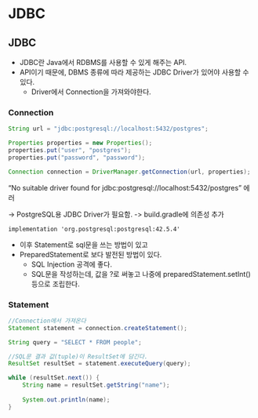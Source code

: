 # JDBC

## JDBC

* JDBC란 Java에서 RDBMS를 사용할 수 있게 해주는 API.
* API이기 때문에, DBMS 종류에 따라 제공하는 JDBC Driver가 있어야 사용할 수 있다.
  * Driver에서 Connection을 가져와야한다.

### Connection

```java
String url = "jdbc:postgresql://localhost:5432/postgres";

Properties properties = new Properties();
properties.put("user", "postgres");
properties.put("password", "password");

Connection connection = DriverManager.getConnection(url, properties);
```

“No suitable driver found for jdbc:postgresql://localhost:5432/postgres” 에러

→ PostgreSQL용 JDBC Driver가 필요함. -> build.gradle에 의존성 추가

```
implementation 'org.postgresql:postgresql:42.5.4'
```

* 이후 Statement로 sql문을 쓰는 방법이 있고
* PreparedStatement로 보다 발전된 방법이 있다.
  * SQL Injection 공격에 좋다.
  * SQL문을 작성하는데, 값을 ?로 써놓고 나중에 preparedStatement.setInt() 등으로 조립한다.

### Statement

```java
//Connection에서 가져온다
Statement statement = connection.createStatement();	

String query = "SELECT * FROM people";

//SQL문 결과 값(tuple)이 ResultSet에 담긴다.
ResultSet resultSet = statement.executeQuery(query);

while (resultSet.next()) {
	String name = resultSet.getString("name");
	
	System.out.println(name);
}
```
